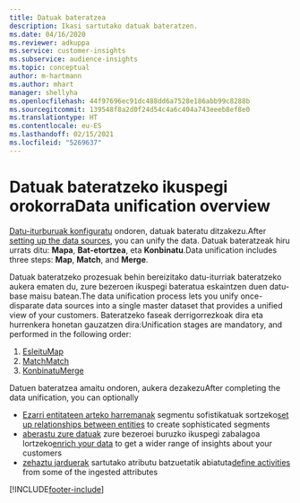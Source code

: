 ```yaml
---
title: Datuak bateratzea
description: Ikasi sartutako datuak bateratzen.
ms.date: 04/16/2020
ms.reviewer: adkuppa
ms.service: customer-insights
ms.subservice: audience-insights
ms.topic: conceptual
author: m-hartmann
ms.author: mhart
manager: shellyha
ms.openlocfilehash: 44f97696ec91dc488dd6a7528e186abb99c8288b
ms.sourcegitcommit: 139548f8a2d0f24d54c4a6c404a743eeeb8ef8e0
ms.translationtype: HT
ms.contentlocale: eu-ES
ms.lasthandoff: 02/15/2021
ms.locfileid: "5269637"
---
```

# <a name="data-unification-overview"></a><span data-ttu-id="f351a-103">Datuak bateratzeko ikuspegi orokorra</span><span class="sxs-lookup"><span data-stu-id="f351a-103">Data unification overview</span></span>

<span data-ttu-id="f351a-104">[Datu-iturburuak konfiguratu](data-sources.md) ondoren, datuak bateratu ditzakezu.</span><span class="sxs-lookup"><span data-stu-id="f351a-104">After [setting up the data sources](data-sources.md), you can unify the data.</span></span> <span data-ttu-id="f351a-105">Datuak bateratzeak hiru urrats ditu: **Mapa**, **Bat-etortzea**, eta **Konbinatu**.</span><span class="sxs-lookup"><span data-stu-id="f351a-105">Data unification includes three steps: **Map**, **Match**, and **Merge**.</span></span>

<span data-ttu-id="f351a-106">Datuak bateratzeko prozesuak behin bereizitako datu-iturriak bateratzeko aukera ematen du, zure bezeroen ikuspegi bateratua eskaintzen duen datu-base maisu batean.</span><span class="sxs-lookup"><span data-stu-id="f351a-106">The data unification process lets you unify once-disparate data sources into a single master dataset that provides a unified view of your customers.</span></span> <span data-ttu-id="f351a-107">Bateratzeko faseak derrigorrezkoak dira eta hurrenkera honetan gauzatzen dira:</span><span class="sxs-lookup"><span data-stu-id="f351a-107">Unification stages are mandatory, and performed in the following order:</span></span>

1. [<span data-ttu-id="f351a-108">Esleitu</span><span class="sxs-lookup"><span data-stu-id="f351a-108">Map</span></span>](map-entities.md)
2. [<span data-ttu-id="f351a-109">Match</span><span class="sxs-lookup"><span data-stu-id="f351a-109">Match</span></span>](match-entities.md)
3. [<span data-ttu-id="f351a-110">Konbinatu</span><span class="sxs-lookup"><span data-stu-id="f351a-110">Merge</span></span>](merge-entities.md)

<span data-ttu-id="f351a-111">Datuen bateratzea amaitu ondoren, aukera dezakezu</span><span class="sxs-lookup"><span data-stu-id="f351a-111">After completing the data unification, you can optionally</span></span>

- <span data-ttu-id="f351a-112">[Ezarri entitateen arteko harremanak](relationships.md) segmentu sofistikatuak sortzeko</span><span class="sxs-lookup"><span data-stu-id="f351a-112">[set up relationships between entities](relationships.md) to create sophisticated segments</span></span>
- <span data-ttu-id="f351a-113">[aberastu zure datuak](enrichment-hub.md) zure bezeroei buruzko ikuspegi zabalagoa lortzeko</span><span class="sxs-lookup"><span data-stu-id="f351a-113">[enrich your data](enrichment-hub.md) to get a wider range of insights about your customers</span></span>
- <span data-ttu-id="f351a-114">[zehaztu jarduerak](activities.md) sartutako atributu batzuetatik abiatuta</span><span class="sxs-lookup"><span data-stu-id="f351a-114">[define activities](activities.md) from some of the ingested attributes</span></span>


[!INCLUDE[footer-include](../includes/footer-banner.md)]